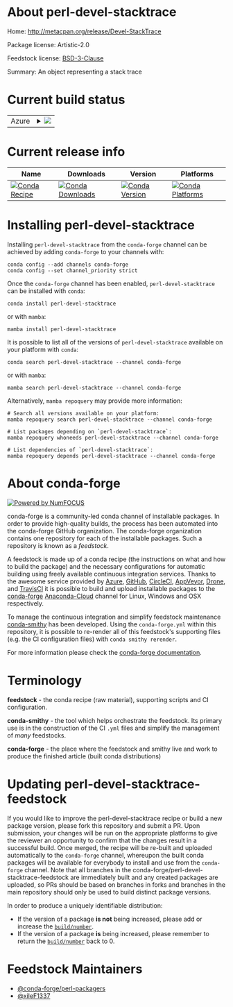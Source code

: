 About perl-devel-stacktrace
===========================

Home: http://metacpan.org/release/Devel-StackTrace

Package license: Artistic-2.0

Feedstock license: [BSD-3-Clause](https://github.com/conda-forge/perl-devel-stacktrace-feedstock/blob/main/LICENSE.txt)

Summary: An object representing a stack trace

Current build status
====================


<table>
    
  <tr>
    <td>Azure</td>
    <td>
      <details>
        <summary>
          <a href="https://dev.azure.com/conda-forge/feedstock-builds/_build/latest?definitionId=18079&branchName=main">
            <img src="https://dev.azure.com/conda-forge/feedstock-builds/_apis/build/status/perl-devel-stacktrace-feedstock?branchName=main">
          </a>
        </summary>
        <table>
          <thead><tr><th>Variant</th><th>Status</th></tr></thead>
          <tbody><tr>
              <td>linux_64</td>
              <td>
                <a href="https://dev.azure.com/conda-forge/feedstock-builds/_build/latest?definitionId=18079&branchName=main">
                  <img src="https://dev.azure.com/conda-forge/feedstock-builds/_apis/build/status/perl-devel-stacktrace-feedstock?branchName=main&jobName=linux&configuration=linux%20linux_64_" alt="variant">
                </a>
              </td>
            </tr><tr>
              <td>osx_64</td>
              <td>
                <a href="https://dev.azure.com/conda-forge/feedstock-builds/_build/latest?definitionId=18079&branchName=main">
                  <img src="https://dev.azure.com/conda-forge/feedstock-builds/_apis/build/status/perl-devel-stacktrace-feedstock?branchName=main&jobName=osx&configuration=osx%20osx_64_" alt="variant">
                </a>
              </td>
            </tr>
          </tbody>
        </table>
      </details>
    </td>
  </tr>
</table>

Current release info
====================

| Name | Downloads | Version | Platforms |
| --- | --- | --- | --- |
| [![Conda Recipe](https://img.shields.io/badge/recipe-perl--devel--stacktrace-green.svg)](https://anaconda.org/conda-forge/perl-devel-stacktrace) | [![Conda Downloads](https://img.shields.io/conda/dn/conda-forge/perl-devel-stacktrace.svg)](https://anaconda.org/conda-forge/perl-devel-stacktrace) | [![Conda Version](https://img.shields.io/conda/vn/conda-forge/perl-devel-stacktrace.svg)](https://anaconda.org/conda-forge/perl-devel-stacktrace) | [![Conda Platforms](https://img.shields.io/conda/pn/conda-forge/perl-devel-stacktrace.svg)](https://anaconda.org/conda-forge/perl-devel-stacktrace) |

Installing perl-devel-stacktrace
================================

Installing `perl-devel-stacktrace` from the `conda-forge` channel can be achieved by adding `conda-forge` to your channels with:

```
conda config --add channels conda-forge
conda config --set channel_priority strict
```

Once the `conda-forge` channel has been enabled, `perl-devel-stacktrace` can be installed with `conda`:

```
conda install perl-devel-stacktrace
```

or with `mamba`:

```
mamba install perl-devel-stacktrace
```

It is possible to list all of the versions of `perl-devel-stacktrace` available on your platform with `conda`:

```
conda search perl-devel-stacktrace --channel conda-forge
```

or with `mamba`:

```
mamba search perl-devel-stacktrace --channel conda-forge
```

Alternatively, `mamba repoquery` may provide more information:

```
# Search all versions available on your platform:
mamba repoquery search perl-devel-stacktrace --channel conda-forge

# List packages depending on `perl-devel-stacktrace`:
mamba repoquery whoneeds perl-devel-stacktrace --channel conda-forge

# List dependencies of `perl-devel-stacktrace`:
mamba repoquery depends perl-devel-stacktrace --channel conda-forge
```


About conda-forge
=================

[![Powered by
NumFOCUS](https://img.shields.io/badge/powered%20by-NumFOCUS-orange.svg?style=flat&colorA=E1523D&colorB=007D8A)](https://numfocus.org)

conda-forge is a community-led conda channel of installable packages.
In order to provide high-quality builds, the process has been automated into the
conda-forge GitHub organization. The conda-forge organization contains one repository
for each of the installable packages. Such a repository is known as a *feedstock*.

A feedstock is made up of a conda recipe (the instructions on what and how to build
the package) and the necessary configurations for automatic building using freely
available continuous integration services. Thanks to the awesome service provided by
[Azure](https://azure.microsoft.com/en-us/services/devops/), [GitHub](https://github.com/),
[CircleCI](https://circleci.com/), [AppVeyor](https://www.appveyor.com/),
[Drone](https://cloud.drone.io/welcome), and [TravisCI](https://travis-ci.com/)
it is possible to build and upload installable packages to the
[conda-forge](https://anaconda.org/conda-forge) [Anaconda-Cloud](https://anaconda.org/)
channel for Linux, Windows and OSX respectively.

To manage the continuous integration and simplify feedstock maintenance
[conda-smithy](https://github.com/conda-forge/conda-smithy) has been developed.
Using the ``conda-forge.yml`` within this repository, it is possible to re-render all of
this feedstock's supporting files (e.g. the CI configuration files) with ``conda smithy rerender``.

For more information please check the [conda-forge documentation](https://conda-forge.org/docs/).

Terminology
===========

**feedstock** - the conda recipe (raw material), supporting scripts and CI configuration.

**conda-smithy** - the tool which helps orchestrate the feedstock.
                   Its primary use is in the construction of the CI ``.yml`` files
                   and simplify the management of *many* feedstocks.

**conda-forge** - the place where the feedstock and smithy live and work to
                  produce the finished article (built conda distributions)


Updating perl-devel-stacktrace-feedstock
========================================

If you would like to improve the perl-devel-stacktrace recipe or build a new
package version, please fork this repository and submit a PR. Upon submission,
your changes will be run on the appropriate platforms to give the reviewer an
opportunity to confirm that the changes result in a successful build. Once
merged, the recipe will be re-built and uploaded automatically to the
`conda-forge` channel, whereupon the built conda packages will be available for
everybody to install and use from the `conda-forge` channel.
Note that all branches in the conda-forge/perl-devel-stacktrace-feedstock are
immediately built and any created packages are uploaded, so PRs should be based
on branches in forks and branches in the main repository should only be used to
build distinct package versions.

In order to produce a uniquely identifiable distribution:
 * If the version of a package **is not** being increased, please add or increase
   the [``build/number``](https://docs.conda.io/projects/conda-build/en/latest/resources/define-metadata.html#build-number-and-string).
 * If the version of a package **is** being increased, please remember to return
   the [``build/number``](https://docs.conda.io/projects/conda-build/en/latest/resources/define-metadata.html#build-number-and-string)
   back to 0.

Feedstock Maintainers
=====================

* [@conda-forge/perl-packagers](https://github.com/conda-forge/perl-packagers/)
* [@xileF1337](https://github.com/xileF1337/)

